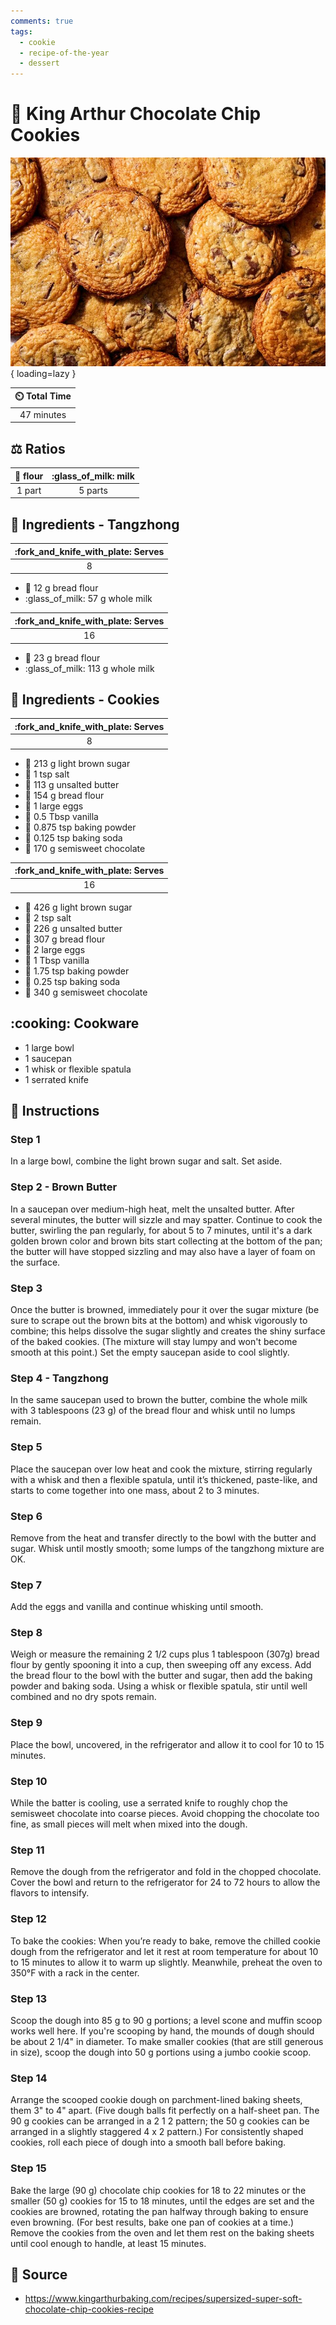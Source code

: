 ```yaml
---
comments: true
tags:
  - cookie
  - recipe-of-the-year
  - dessert
---
```

# :cookie: King Arthur Chocolate Chip Cookies

![King Arthur Chocolate Chip Cookies][1]{ loading=lazy }

| :timer_clock: Total Time |
|:-----------------------: |
| 47 minutes |

## :balance_scale: Ratios

| :ear_of_rice: flour | :glass_of_milk: milk |
|:-------------------:|:--------------------:|
|        1 part       |        5 parts       |

## :salt: Ingredients - Tangzhong

| :fork_and_knife_with_plate: Serves |
|:----------------------------------:|
| 8 |

- :ear_of_rice: 12 g bread flour
- :glass_of_milk: 57 g whole milk

| :fork_and_knife_with_plate: Serves |
|:----------------------------------:|
| 16 |

- :ear_of_rice: 23 g bread flour
- :glass_of_milk: 113 g whole milk

## :salt: Ingredients - Cookies

| :fork_and_knife_with_plate: Serves |
|:----------------------------------:|
| 8 |

- :maple_leaf: 213 g light brown sugar
- :salt: 1 tsp salt
- :butter: 113 g unsalted butter
- :ear_of_rice: 154 g bread flour
- :egg: 1 large eggs
- :icecream: 0.5 Tbsp vanilla
- :dash: 0.875 tsp baking powder
- :cup_with_straw: 0.125 tsp baking soda
- :chocolate_bar: 170 g semisweet chocolate

| :fork_and_knife_with_plate: Serves |
|:----------------------------------:|
| 16 |

- :maple_leaf: 426 g light brown sugar
- :salt: 2 tsp salt
- :butter: 226 g unsalted butter
- :ear_of_rice: 307 g bread flour
- :egg: 2 large eggs
- :icecream: 1 Tbsp vanilla
- :dash: 1.75 tsp baking powder
- :cup_with_straw: 0.25 tsp baking soda
- :chocolate_bar: 340 g semisweet chocolate

## :cooking: Cookware

- 1 large bowl
- 1 saucepan
- 1 whisk or flexible spatula
- 1 serrated knife

## :pencil: Instructions

### Step 1

In a large bowl, combine the light brown sugar and salt. Set aside.

### Step 2 - Brown Butter

In a saucepan over medium-high heat, melt the unsalted butter. After several minutes, the butter will sizzle and may
spatter. Continue to cook the butter, swirling the pan regularly, for about 5 to 7 minutes, until it's a dark golden
brown color and brown bits start collecting at the bottom of the pan; the butter will have stopped sizzling and may
also have a layer of foam on the surface.

### Step 3

Once the butter is browned, immediately pour it over the sugar mixture (be sure to scrape out the brown bits at the
bottom) and whisk vigorously to combine; this helps dissolve the sugar slightly and creates the shiny surface of the
baked cookies. (The mixture will stay lumpy and won't become smooth at this point.) Set the empty saucepan aside to cool
slightly.

### Step 4 - Tangzhong

In the same saucepan used to brown the butter, combine the whole milk with 3 tablespoons (23 g) of the bread flour
and whisk until no lumps remain.

### Step 5

Place the saucepan over low heat and cook the mixture, stirring regularly with a whisk and then a flexible spatula,
until it’s thickened, paste-like, and starts to come together into one mass, about 2 to 3 minutes.

### Step 6

Remove from the heat and transfer directly to the bowl with the butter and sugar. Whisk until mostly smooth; some lumps
of the tangzhong mixture are OK.

### Step 7

Add the eggs and vanilla and continue whisking until smooth.

### Step 8

Weigh or measure the remaining 2 1/2 cups plus 1 tablespoon (307g) bread flour by gently spooning it into a cup, then
sweeping off any excess. Add the bread flour to the bowl with the butter and sugar, then add the baking powder and
baking soda. Using a whisk or flexible spatula, stir until well combined and no dry spots remain.

### Step 9

Place the bowl, uncovered, in the refrigerator and allow it to cool for 10 to 15 minutes.

### Step 10

While the batter is cooling, use a serrated knife to roughly chop the semisweet chocolate into coarse pieces. Avoid
chopping the chocolate too fine, as small pieces will melt when mixed into the dough.

### Step 11

Remove the dough from the refrigerator and fold in the chopped chocolate. Cover the bowl and return to the refrigerator
for 24 to 72 hours to allow the flavors to intensify.

### Step 12

To bake the cookies: When you’re ready to bake, remove the chilled cookie dough from the refrigerator and let it rest
at room temperature for about 10 to 15 minutes to allow it to warm up slightly. Meanwhile, preheat the oven to 350°F
with a rack in the center.

### Step 13

Scoop the dough into 85 g to 90 g portions; a level scone and muffin scoop works well here. If you're scooping by hand,
the mounds of dough should be about 2 1/4" in diameter. To make smaller cookies (that are still generous in size), scoop
the dough into 50 g portions using a jumbo cookie scoop.

### Step 14

Arrange the scooped cookie dough on parchment-lined baking sheets, them 3" to 4" apart. (Five dough balls fit perfectly
on a half-sheet pan. The 90 g cookies can be arranged in a 2 1 2 pattern; the 50 g cookies can be arranged in a slightly
staggered 4 x 2 pattern.) For consistently shaped cookies, roll each piece of dough into a smooth ball before baking.

### Step 15

Bake the large (90 g) chocolate chip cookies for 18 to 22 minutes or the smaller (50 g) cookies for 15 to 18 minutes,
until the edges are set and the cookies are browned, rotating the pan halfway through baking to ensure even browning.
(For best results, bake one pan of cookies at a time.) Remove the cookies from the oven and let them rest on the baking
sheets until cool enough to handle, at least 15 minutes.

## :link: Source

- <https://www.kingarthurbaking.com/recipes/supersized-super-soft-chocolate-chip-cookies-recipe>

[1]: <../assets/images/king-arthur-chocolate-chip-cookies.jpg>
